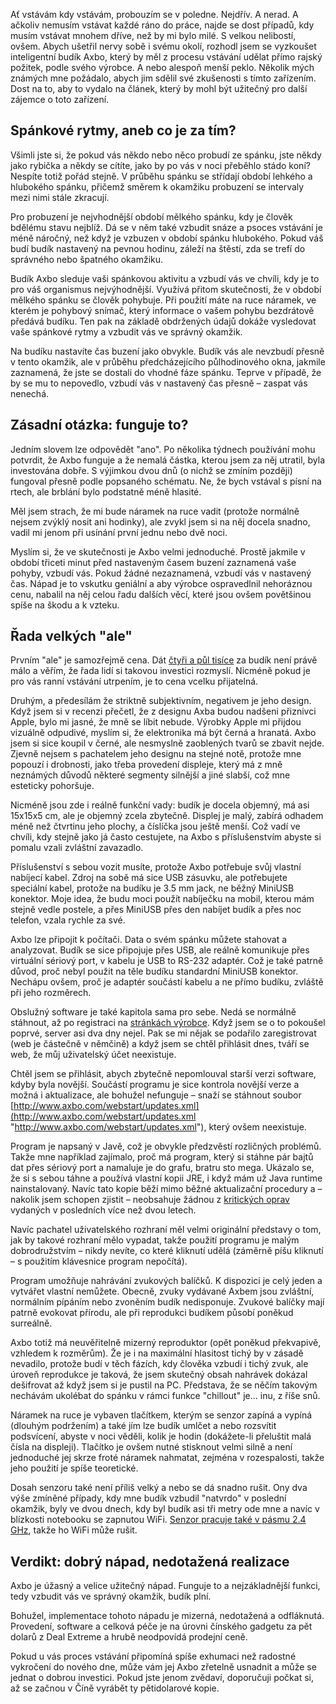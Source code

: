 <!-- dcterms:identifier = riderweblog#254 -->
<!-- dcterms:title = Axbo: Chytré, ale odfláknuté řešení -->
<!-- dcterms:abstract = Ať vstávám kdy vstávám, probouzím se v poledne. Nejdřív. A nerad. Abych ušetřil nervy sobě i svému okolí, rozhodl jsem se vyzkoušet inteligentní budík Axbo, který by měl z procesu vstávání udělat přímo rajský požitek, podle svého výrobce. A nebo alespoň menší peklo. Pro další zájemce, kterých se již několik objevilo, zveřejňuji praktické zkušenosti s používáním tohoto zařízení. -->
<!-- np9:categoryId = 1 -->
<!-- x4w:category = Koně -->
<!-- np9:authorId = 1 -->
<!-- np9:authorEmail = michal.valasek@altairis.cz -->
<!-- dcterms:creator = Michal Altair Valášek -->
<!-- dcterms:created = 2011-02-25T20:38:07.27+01:00 -->
<!-- dcterms:date = 2011-02-25T20:42:25.363+01:00 -->

Ať vstávám kdy vstávám, probouzím se v poledne. Nejdřív. A nerad. A ačkoliv nemusím vstávat každé ráno do práce, najde se dost případů, kdy musím vstávat mnohem dříve, než by mi bylo milé. S velkou nelibostí, ovšem. Abych ušetřil nervy sobě i svému okolí, rozhodl jsem se vyzkoušet inteligentní budík Axbo, který by měl z procesu vstávání udělat přímo rajský požitek, podle svého výrobce. A nebo alespoň menší peklo. Několik mých známých mne požádalo, abych jim sdělil své zkušenosti s tímto zařízením. Dost na to, aby to vydalo na článek, který by mohl být užitečný pro další zájemce o toto zařízení.

## Spánkové rytmy, aneb co je za tím?

Všimli jste si, že pokud vás někdo nebo něco probudí ze spánku, jste někdy jako rybička a někdy se cítíte, jako by po vás v noci přeběhlo stádo koní? Nespíte totiž pořád stejně. V průběhu spánku se střídají období lehkého a hlubokého spánku, přičemž směrem k okamžiku probuzení se intervaly mezi nimi stále zkracují.

Pro probuzení je nejvhodnější období mělkého spánku, kdy je člověk bdělému stavu nejblíž. Dá se v něm také vzbudit snáze a psoces vstávání je méně náročný, než když je vzbuzen v období spánku hlubokého. Pokud váš budí budík nastavený na pevnou hodinu, záleží na štěstí, zda se trefí do správného nebo špatného okamžiku.

Budík Axbo sleduje vaši spánkovou aktivitu a vzbudí vás ve chvíli, kdy je to pro váš organismus nejvýhodnější. Využívá přitom skutečnosti, že v období mělkého spánku se člověk pohybuje. Při použití máte na ruce náramek, ve kterém je pohybový snímač, který informace o vašem pohybu bezdrátově předává budíku. Ten pak na základě obdržených údajů dokáže vysledovat vaše spánkové rytmy a vzbudit vás ve správný okamžik.

Na budíku nastavíte čas buzení jako obvykle. Budík vás ale nevzbudí přesně v tento okamžik, ale v průběhu předcházejícího půlhodinového okna, jakmile zaznamená, že jste se dostali do vhodné fáze spánku. Teprve v případě, že by se mu to nepovedlo, vzbudí vás v nastavený čas přesně – zaspat vás nenechá.

## Zásadní otázka: funguje to?

Jedním slovem lze odpovědět "ano". Po několika týdnech používání mohu potvrdit, že Axbo funguje a že nemalá částka, kterou jsem za něj utratil, byla investována dobře. S výjimkou dvou dnů (o nichž se zmíním později) fungoval přesně podle popsaného schématu. Ne, že bych vstával s písní na rtech, ale brblání bylo podstatně méně hlasité.

Měl jsem strach, že mi bude náramek na ruce vadit (protože normálně nejsem zvýklý nosit ani hodinky), ale zvykl jsem si na něj docela snadno, vadil mi jenom při usínání první jednu nebo dvě noci.

Myslím si, že ve skutečnosti je Axbo velmi jednoduché. Prostě jakmile v období třiceti minut před nastaveným časem buzení zaznamená vaše pohyby, vzbudí vás. Pokud žádné nezaznamená, vzbudí vás v nastavený čas. Nápad je to vskutku geniální a aby výrobce ospravedlnil nehoráznou cenu, nabalil na něj celou řadu dalších věcí, které jsou ovšem povětšinou spíše na škodu a k vzteku.

## Řada velkých "ale"

Prvním "ale" je samozřejmě cena. Dát [čtyři a půl tisíce](http://www.alza.cz/axbo-senzor-1-d170650.htm) za budík není právě málo a věřím, že řada lidí si takovou investici rozmyslí. Nicméně pokud je pro vás ranní vstávání utrpením, je to cena vcelku přijatelná.

Druhým, a předesílám že striktně subjektivním, negativem je jeho design. Když jsem si v recenzi přečetl, že z designu Axba budou nadšeni přiznivci Apple, bylo mi jasné, že mně se líbit nebude. Výrobky Apple mi přijdou vizuálně odpudivé, myslím si, že elektronika má být černá a hranatá. Axbo jsem si sice koupil v černé, ale nesmyslně zaoblených tvarů se zbavit nejde. Zjevně nejsem s pachatelem jeho designu na stejné notě, protože mne popouzí i drobnosti, jako třeba provedení displeje, který má z mně neznámých důvodů některé segmenty silnější a jiné slabší, což mne esteticky pohoršuje.

Nicméně jsou zde i reálně funkční vady: budík je docela objemný, má asi 15x15x5 cm, ale je objemný zcela zbytečně. Displej je malý, zabírá odhadem méně než čtvrtinu jeho plochy, a číslíčka jsou ještě menší. Což vadí ve chvíli, kdy stejně jako já často cestujete, na Axbo s příslušenstvím abyste si pomalu vzali zvláštní zavazadlo.

Příslušenství s sebou vozit musíte, protože Axbo potřebuje svůj vlastní nabíjecí kabel. Zdroj na sobě má sice USB zásuvku, ale potřebujete speciální kabel, protože na budíku je 3.5 mm jack, ne běžný MiniUSB konektor. Moje idea, že budu moci použít nabíječku na mobil, kterou mám stejně vedle postele, a přes MiniUSB přes den nabíjet budík a přes noc telefon, vzala rychle za své.

Axbo lze připojit k počítači. Data o svém spánku můžete stahovat a analyzovat. Budík se sice připojuje přes USB, ale reálně komunikuje přes virtuální sériový port, v kabelu je USB to RS-232 adaptér. Což je také patrně důvod, proč nebyl použit na těle budíku standardní MiniUSB konektor. Nechápu ovšem, proč je adaptér součástí kabelu a ne přímo budíku, zvláště při jeho rozměrech.

Obslužný software je také kapitola sama pro sebe. Nedá se normálně stáhnout, až po registraci na [stránkách výrobce](http://www.axbo.com/). Když jsem se o to pokoušel poprvé, server asi dva dny nejel. Pak se mi nějak se podařilo zaregistrovat (web je částečně v němčině) a když jsem se chtěl přihlásit dnes, tváří se web, že můj uživatelský účet neexistuje.

Chtěl jsem se přihlásit, abych zbytečně nepomlouval starší verzi software, kdyby byla novější. Součástí programu je sice kontrola novější verze a možná i aktualizace, ale bohužel nefunguje – snaží se stáhnout soubor [http://www.axbo.com/webstart/updates.xml](http://www.axbo.com/webstart/updates.xml "http://www.axbo.com/webstart/updates.xml"), který ovšem neexistuje.

Program je napsaný v Javě, což je obvykle předzvěstí rozličných problémů. Takže mne například zajímalo, proč má program, který si stáhne pár bajtů dat přes sériový port a namaluje je do grafu, bratru sto mega. Ukázalo se, že si s sebou táhne a používá vlastní kopii JRE, i když mám už Java runtime nainstalovaný. Navíc tato kopie běží mimo běžné aktualizační procedury a – nakolik jsem schopen zjistit – neobsahuje žádnou z [kritických oprav](http://www.oracle.com/technetwork/topics/security/alerts-086861.html) vydaných v posledních více než dvou letech.

Navíc pachatel uživatelského rozhraní měl velmi originální představy o tom, jak by takové rozhraní mělo vypadat, takže použití programu je malým dobrodružstvím – nikdy nevíte, co které kliknutí udělá (záměrně píšu kliknutí – s použitím klávesnice program nepočítá).

Program umožňuje nahrávání zvukových balíčků. K dispozici je celý jeden a vytvářet vlastní nemůžete. Obecně, zvuky vydávané Axbem jsou zvláštní, normálním pípáním nebo zvoněním budík nedisponuje. Zvukové balíčky mají patrně evokovat přírodu, ale při reprodukci budíkem působí poněkud surreálně. 

Axbo totiž má neuvěřitelně mizerný reproduktor (opět poněkud překvapivě, vzhledem k rozměrům). Že je i na maximální hlasitost tichý by v zásadě nevadilo, protože budí v těch fázích, kdy člověka vzbudí i tichý zvuk, ale úroveň reprodukce je taková, že jsem skutečný obsah nahrávek dokázal dešifrovat až když jsem si je pustil na PC. Představa, že se něčím takovým nechávám ukolébat do spánku v rámci funkce "chillout" je… inu, z říše snů.

Náramek na ruce je vybaven tlačítkem, kterým se senzor zapíná a vypíná (dlouhým podržením) a také jím lze budík umlčet a nebo rozsvítit podsvícení, abyste v noci věděli, kolik je hodin (dokážete-li přeluštit malá čísla na displeji). Tlačítko je ovšem nutné stisknout velmi silně a není jednoduché jej skrze froté náramek nahmatat, zejména v rozespalosti, takže jeho použití je spíše teoretické.

Dosah senzoru také není příliš velký a nebo se dá snadno rušit. Ony dva výše zmíněné případy, kdy mne budík vzbudil "natvrdo" v poslední okamžik, byly ve dvou dnech, kdy byl budík asi tři metry ode mne a navíc v blízkosti notebooku se zapnutou WiFi. [Senzor pracuje také v pásmu 2.4 GHz](http://www.openbeacon.org/Openbeacon_Axbo), takže ho WiFi může rušit.

## Verdikt: dobrý nápad, nedotažená realizace

Axbo je úžasný a velice užitečný nápad. Funguje to a nejzákladnější funkci, tedy vzbudit vás ve správný okamžik, budík plní. 

Bohužel, implementace tohoto nápadu je mizerná, nedotažená a odfláknutá. Provedení, software a celková péče je na úrovni čínského gadgetu za pět dolarů z Deal Extreme a hrubě neodpovídá prodejní ceně.

Pokud u vás proces vstávání připomíná spíše exhumaci než radostné vykročení do nového dne, může vám jej Axbo zřetelně usnadnit a může se jednat o dobrou investici. Pokud jste jenom zvědaví, doporučuji počkat si, až se začnou v Číně vyrábět ty pětidolarové kopie.